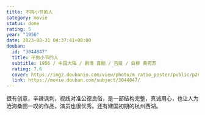 ```yaml
---
title: 不拘小节的人
category: movie
status: done
rating: 5
year: "1956"
date: 2023-08-31 04:37:41+08:00
douban:
  id: "3044847"
  title: 不拘小节的人
  subtitle: 1956 / 中国大陆 / 剧情 喜剧 / 吕班 / 白穆 黄宛苏
  rating: 7.6
  cover: https://img2.doubanio.com/view/photo/m_ratio_poster/public/p2629535113.jpg
  link: https://movie.douban.com/subject/3044847/
---
```


很有创意，辛辣讽刺，视线对准公德良俗，是一部结构完整，真诚用心，也让人为沧海桑田一叹的作品，演员也很优秀。还有建国初期的杭州西湖。
